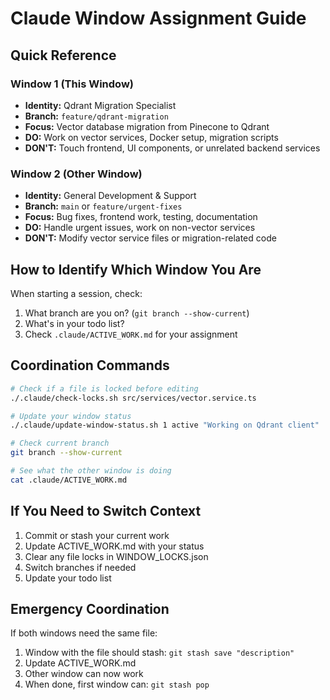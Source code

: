 # Claude Window Assignment Guide

## Quick Reference

### Window 1 (This Window)
- **Identity:** Qdrant Migration Specialist
- **Branch:** `feature/qdrant-migration`
- **Focus:** Vector database migration from Pinecone to Qdrant
- **DO:** Work on vector services, Docker setup, migration scripts
- **DON'T:** Touch frontend, UI components, or unrelated backend services

### Window 2 (Other Window)
- **Identity:** General Development & Support
- **Branch:** `main` or `feature/urgent-fixes`
- **Focus:** Bug fixes, frontend work, testing, documentation
- **DO:** Handle urgent issues, work on non-vector services
- **DON'T:** Modify vector service files or migration-related code

## How to Identify Which Window You Are

When starting a session, check:
1. What branch are you on? (`git branch --show-current`)
2. What's in your todo list?
3. Check `.claude/ACTIVE_WORK.md` for your assignment

## Coordination Commands

```bash
# Check if a file is locked before editing
./.claude/check-locks.sh src/services/vector.service.ts

# Update your window status
./.claude/update-window-status.sh 1 active "Working on Qdrant client"

# Check current branch
git branch --show-current

# See what the other window is doing
cat .claude/ACTIVE_WORK.md
```

## If You Need to Switch Context

1. Commit or stash your current work
2. Update ACTIVE_WORK.md with your status
3. Clear any file locks in WINDOW_LOCKS.json
4. Switch branches if needed
5. Update your todo list

## Emergency Coordination

If both windows need the same file:
1. Window with the file should stash: `git stash save "description"`
2. Update ACTIVE_WORK.md
3. Other window can now work
4. When done, first window can: `git stash pop`